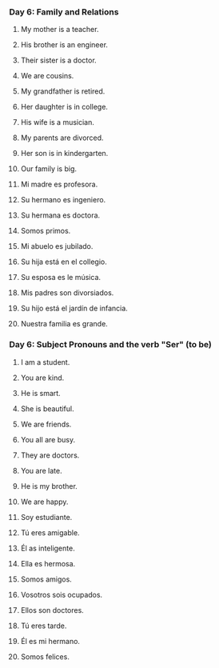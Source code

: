 ### Day 6: Family and Relations

1. My mother is a teacher.
2. His brother is an engineer.
3. Their sister is a doctor.
4. We are cousins.
5. My grandfather is retired.
6. Her daughter is in college.
7. His wife is a musician.
8. My parents are divorced.
9. Her son is in kindergarten.
10. Our family is big.

1. Mi madre es profesora.
2. Su hermano es ingeniero.
3. Su hermana es doctora.
4. Somos primos.
5. Mi abuelo es jubilado.
6. Su hija está en el collegio.
7. Su esposa es le música.
8. Mis padres son divorsiados.
9. Su hijo está el jardín de infancia.
10. Nuestra familia es grande.

### Day 6: Subject Pronouns and the verb "Ser" (to be)

1. I am a student.
2. You are kind.
3. He is smart.
4. She is beautiful.
5. We are friends.
6. You all are busy.
7. They are doctors.
8. You are late.
9. He is my brother.
10. We are happy.

1. Soy estudiante.
2. Tú eres amigable.
3. Él as inteligente.
4. Ella es hermosa.
5. Somos amigos.
6. Vosotros sois ocupados.
7. Ellos son doctores.
8. Tú eres tarde.
9. Él es mi hermano.
10. Somos felices.